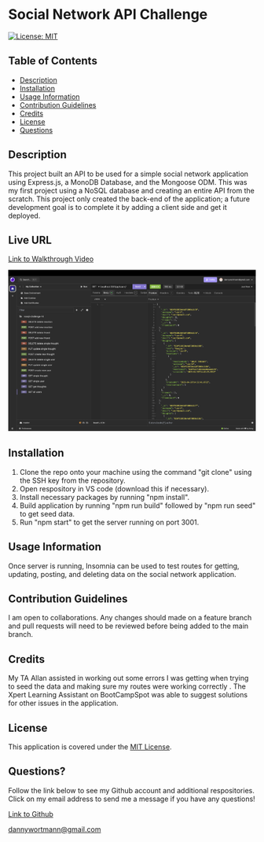 # Social Network API Challenge

[![License: MIT](https://img.shields.io/badge/License-MIT-yellow.svg)](https://opensource.org/licenses/MIT)

## Table of Contents

 * [Description](#description)
 * [Installation](#installation)
 * [Usage Information](#usage-information)
 * [Contribution Guidelines](#contribution-guidelines)
 * [Credits](#credits)
 * [License](#license)
 * [Questions](#questions)

## Description
This project built an API to be used for a simple social network application using Express.js, a MonoDB Database, and the Mongoose ODM. This was my first project using a NoSQL database and creating an entire API from the scratch. This project only created the back-end of the application; a future development goal is to complete it by adding a client side and get it deployed.

## Live URL

[Link to Walkthrough Video](https://app.screencastify.com/v3/watch/F3x0LzQw8uPD8Rz64i9E)

![screenshot of insomnia](./Assets/image.png)

## Installation
1. Clone the repo onto your machine using the command "git clone" using the SSH key from the repository.
2. Open respository in VS code (download this if necessary). 
3. Install necessary packages by running "npm install". 
4. Build application by running "npm run build" followed by "npm run seed" to get seed data.
5. Run "npm start" to get the server running on port 3001.

## Usage Information
Once server is running, Insomnia can be used to test routes for getting, updating, posting, and deleting data on the social network application.

## Contribution Guidelines
I am open to collaborations. Any changes should made on a feature branch and pull requests will need to be reviewed before being added to the main branch.

## Credits
My TA Allan assisted in working out some errors I was getting when trying to seed the data and making sure my routes were working correctly . The Xpert Learning Assistant on BootCampSpot was able to suggest solutions for other issues in the application.

## License
This application is covered under the [MIT License](https://opensource.org/licenses/MIT).

## Questions?
Follow the link below to see my Github account and additional respositories. Click on my email address to send me a message if you have any questions!

[Link to Github](http://github.com/dlwortmann)

<a href="mailto:dannywortmann@gmail.com">dannywortmann@gmail.com</a>

